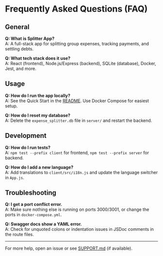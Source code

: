 # Frequently Asked Questions (FAQ)

## General

**Q: What is Splitter App?**  
A: A full-stack app for splitting group expenses, tracking payments, and settling debts.

**Q: What tech stack does it use?**  
A: React (frontend), Node.js/Express (backend), SQLite (database), Docker, Jest, and more.

## Usage

**Q: How do I run the app locally?**  
A: See the Quick Start in the [README](../README.md). Use Docker Compose for easiest setup.

**Q: How do I reset my database?**  
A: Delete the `expense_splitter.db` file in `server/` and restart the backend.

## Development

**Q: How do I run tests?**  
A: `npm test --prefix client` for frontend, `npm test --prefix server` for backend.

**Q: How do I add a new language?**  
A: Add translations to `client/src/i18n.js` and update the language switcher in `App.js`.

## Troubleshooting

**Q: I get a port conflict error.**  
A: Make sure nothing else is running on ports 3000/3001, or change the ports in `docker-compose.yml`.

**Q: Swagger docs show a YAML error.**  
A: Check for unquoted colons or indentation issues in JSDoc comments in the route files.

---
For more help, open an issue or see [SUPPORT.md](../SUPPORT.md) (if available). 